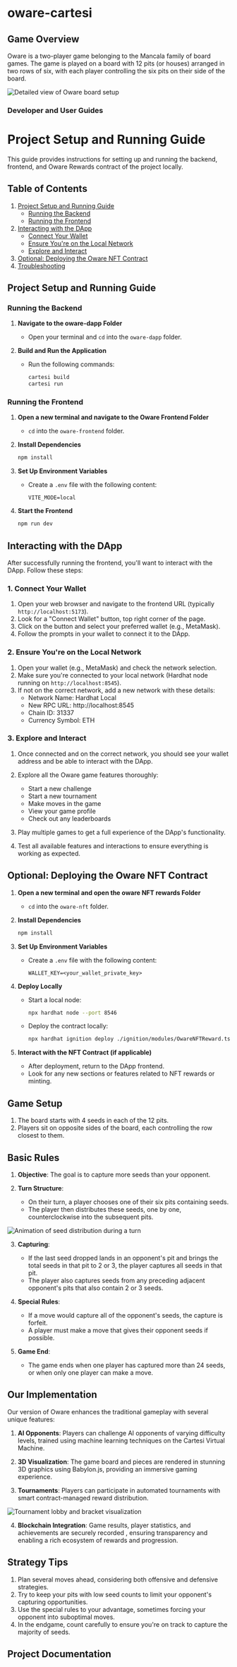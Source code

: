 # oware-cartesi


## Game Overview

Oware is a two-player game belonging to the Mancala family of board games. The game is played on a board with 12 pits (or houses) arranged in two rows of six, with each player controlling the six pits on their side of the board.


<img src="https://res.cloudinary.com/dydj8hnhz/image/upload/v1726751708/st2hf6gvjfaqgqqvufbo.png" alt="Detailed view of Oware board setup" />

### Developer and User Guides

# Project Setup and Running Guide

This guide provides instructions for setting up and running the backend, frontend, and Oware Rewards contract of the project locally.

## Table of Contents

1. [Project Setup and Running Guide](#project-setup-and-running-guide)
   - [Running the Backend](#running-the-backend)
   - [Running the Frontend](#running-the-frontend)
2. [Interacting with the DApp](#interacting-with-the-dapp)
   - [Connect Your Wallet](#1-connect-your-wallet)
   - [Ensure You're on the Local Network](#2-ensure-youre-on-the-local-network)
   - [Explore and Interact](#3-explore-and-interact)
3. [Optional: Deploying the Oware NFT Contract](#optional-deploying-the-oware-nft-contract)
4. [Troubleshooting](#troubleshooting)

## Project Setup and Running Guide

### Running the Backend

1. **Navigate to the oware-dapp Folder**
   - Open your terminal and `cd` into the `oware-dapp` folder.

2. **Build and Run the Application**
   - Run the following commands:
     ```bash
     cartesi build
     cartesi run
     ```

### Running the Frontend

1. **Open a new terminal and navigate to the Oware Frontend Folder**
   - `cd` into the `oware-frontend` folder.

2. **Install Dependencies**
   ```bash
   npm install
   ```

3. **Set Up Environment Variables**
   - Create a `.env` file with the following content:
     ```
     VITE_MODE=local
     ```

4. **Start the Frontend**
   ```bash
   npm run dev
   ```

## Interacting with the DApp

After successfully running the frontend, you'll want to interact with the DApp. Follow these steps:

### 1. Connect Your Wallet

1. Open your web browser and navigate to the frontend URL (typically `http://localhost:5173`).
2. Look for a "Connect Wallet" button,  top right corner of the page.
3. Click on the button and select your preferred wallet (e.g., MetaMask).
4. Follow the prompts in your wallet to connect it to the DApp.

### 2. Ensure You're on the Local Network

1. Open your wallet (e.g., MetaMask) and check the network selection.
2. Make sure you're connected to your local network (Hardhat node running on `http://localhost:8545`).
3. If not on the correct network, add a new network with these details:
   - Network Name: Hardhat Local
   - New RPC URL: http://localhost:8545
   - Chain ID: 31337
   - Currency Symbol: ETH

### 3. Explore and Interact

1. Once connected and on the correct network, you should see your wallet address and be able to interact with the DApp.
2. Explore all the Oware game features thoroughly:
   - Start a new challenge
   - Start a new  tournament
   - Make moves in the game
   - View your game profile
   - Check out any leaderboards 

3. Play multiple games to get a full experience of the DApp's functionality.
4. Test all available features and interactions to ensure everything is working as expected.


## Optional: Deploying the Oware NFT Contract


1. **Open a new terminal and open the oware NFT rewards Folder**
   - `cd` into the `oware-nft` folder.

2. **Install Dependencies**
   ```bash
   npm install
   ```

3. **Set Up Environment Variables**
   - Create a `.env` file with the following content:
     ```
     WALLET_KEY=<your_wallet_private_key>
     ```

4. **Deploy Locally**
   - Start a local node:
     ```bash
     npx hardhat node --port 8546
     ```
   - Deploy the contract locally:
     ```bash
     npx hardhat ignition deploy ./ignition/modules/OwareNFTReward.ts --network base-local
     ```

5. **Interact with the NFT Contract (if applicable)**
   - After deployment, return to the DApp frontend.
   - Look for any new sections or features related to NFT rewards or minting.

## Game Setup

1. The board starts with 4 seeds in each of the 12 pits.
2. Players sit on opposite sides of the board, each controlling the row closest to them.


## Basic Rules

1. **Objective**: The goal is to capture more seeds than your opponent.

2. **Turn Structure**: 
   - On their turn, a player chooses one of their six pits containing seeds.
   - The player then distributes these seeds, one by one, counterclockwise into the subsequent pits.

<img src="https://res.cloudinary.com/dydj8hnhz/image/upload/v1726751708/utv4wuff6ev4bodkmuzw.png" alt="Animation of seed distribution during a turn" />

3. **Capturing**: 
   - If the last seed dropped lands in an opponent's pit and brings the total seeds in that pit to 2 or 3, the player captures all seeds in that pit.
   - The player also captures seeds from any preceding adjacent opponent's pits that also contain 2 or 3 seeds.

4. **Special Rules**:
   - If a move would capture all of the opponent's seeds, the capture is forfeit.
   - A player must make a move that gives their opponent seeds if possible.

5. **Game End**: 
   - The game ends when one player has captured more than 24 seeds, or when only one player can make a move.

## Our  Implementation

Our version of Oware enhances the traditional gameplay with several unique features:

1. **AI Opponents**: Players can challenge AI opponents of varying difficulty levels, trained using  machine learning techniques on the Cartesi Virtual Machine.


2. **3D Visualization**: The game board and pieces are rendered in stunning 3D graphics using Babylon.js, providing an immersive gaming experience.

3. **Tournaments**: Players can participate in automated tournaments with smart contract-managed  reward distribution.

<img src="https://res.cloudinary.com/dydj8hnhz/image/upload/v1726751707/jrzlclitjt7askyufdvx.png" alt="Tournament lobby and bracket visualization" />


4. **Blockchain Integration**: Game results, player statistics, and achievements are securely recorded , ensuring transparency and enabling a rich ecosystem of rewards and progression.


## Strategy Tips

1. Plan several moves ahead, considering both offensive and defensive strategies.
2. Try to keep your pits with low seed counts to limit your opponent's capturing opportunities.
3. Use the special rules to your advantage, sometimes forcing your opponent into suboptimal moves.
4. In the endgame, count carefully to ensure you're on track to capture the majority of seeds.



## Project Documentation


<br>
<br>
